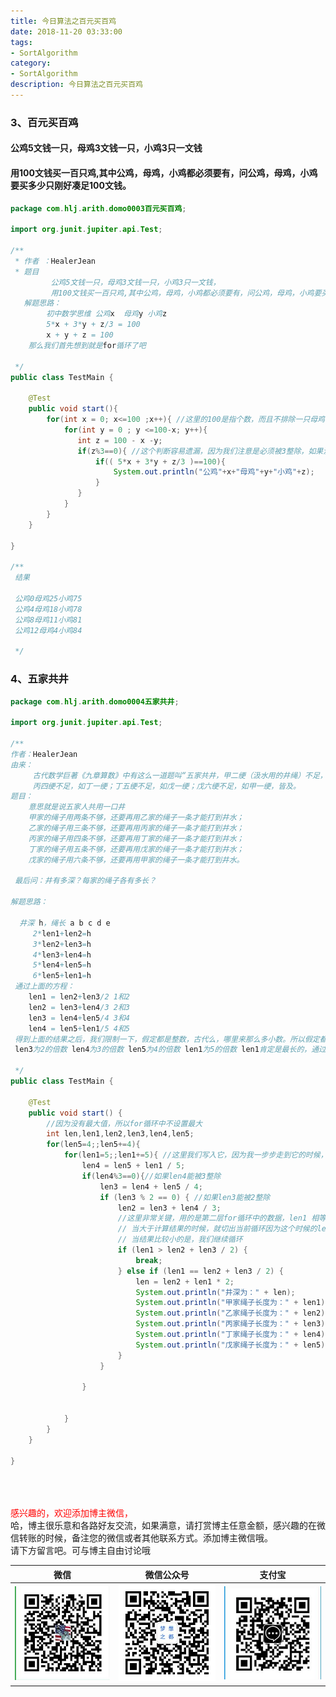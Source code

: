 ```yaml
---
title: 今日算法之百元买百鸡
date: 2018-11-20 03:33:00
tags: 
- SortAlgorithm
category: 
- SortAlgorithm
description: 今日算法之百元买百鸡
---
```

<!-- image url 
https://raw.githubusercontent.com/HealerJean/HealerJean.github.io/master/blogImages
　　首行缩进
<font color="red">  </font>

<font  color="red" size="4">   </font>


<font size="4">   </font>
-->


### 3、百元买百鸡

#### 公鸡5文钱一只，母鸡3文钱一只，小鸡3只一文钱
#### 用100文钱买一百只鸡,其中公鸡，母鸡，小鸡都必须要有，问公鸡，母鸡，小鸡要买多少只刚好凑足100文钱。
         
```java
package com.hlj.arith.domo0003百元买百鸡;

import org.junit.jupiter.api.Test;

/**
 * 作者 ：HealerJean
 * 题目
         公鸡5文钱一只，母鸡3文钱一只，小鸡3只一文钱，
         用100文钱买一百只鸡,其中公鸡，母鸡，小鸡都必须要有，问公鸡，母鸡，小鸡要买多少只刚好凑足100文钱。
   解题思路：
        初中数学思维 公鸡x  母鸡y 小鸡z
        5*x + 3*y + z/3 = 100
        x + y + z = 100
    那么我们首先想到就是for循环了吧

 */
public class TestMain {

    @Test
    public void start(){
        for(int x = 0; x<=100 ;x++){ //这里的100是指个数，而且不排除一只母鸡也没有
            for(int y = 0 ; y <=100-x; y++){
               int z = 100 - x -y;
               if(z%3==0){ //这个判断容易遗漏，因为我们注意是必须被3整除，如果没有这个if的时候，下面的组合可能买到死的小鸡哦，哈哈
                   if(( 5*x + 3*y + z/3 )==100){
                       System.out.println("公鸡"+x+"母鸡"+y+"小鸡"+z);
                   }
               }
            }
        }
    }

}

/**
 结果

 公鸡0母鸡25小鸡75
 公鸡4母鸡18小鸡78
 公鸡8母鸡11小鸡81
 公鸡12母鸡4小鸡84

 */
```

### 4、五家共井



```java
package com.hlj.arith.domo0004五家共井;

import org.junit.jupiter.api.Test;

/**
作者：HealerJean
由来：
     古代数学巨著《九章算数》中有这么一道题叫“五家共井，甲二绠（汲水用的井绳）不足，如（接上）乙一绠；乙三绠不足，如丙一绠；
     丙四绠不足，如丁一绠；丁五绠不足，如戊一绠；戊六绠不足，如甲一绠，皆及。
题目：
    意思就是说五家人共用一口井
    甲家的绳子用两条不够，还要再用乙家的绳子一条才能打到井水；
    乙家的绳子用三条不够，还要再用丙家的绳子一条才能打到井水；
    丙家的绳子用四条不够，还要再用丁家的绳子一条才能打到井水；
    丁家的绳子用五条不够，还要再用戊家的绳子一条才能打到井水；
    戊家的绳子用六条不够，还要再用甲家的绳子一条才能打到井水。

 最后问：井有多深？每家的绳子各有多长？

解题思路：

  井深 h，绳长 a b c d e
     2*len1+len2=h
     3*len2+len3=h
     4*len3+len4=h
     5*len4+len5=h
     6*len5+len1=h
 通过上面的方程：
    len1 = len2+len3/2 1和2
    len2 = len3+len4/3 2和3
    len3 = len4+len5/4 3和4
    len4 = len5+len1/5 4和5
 得到上面的结果之后，我们限制一下，假定都是整数，古代么，哪里来那么多小数。所以假定都是整数
 len3为2的倍数 len4为3的倍数 len5为4的倍数 len1为5的倍数 len1肯定是最长的，通过上述理解

 */
public class TestMain {

    @Test
    public void start() {
        //因为没有最大值，所以for循环中不设置最大
        int len,len1,len2,len3,len4,len5;
        for(len5=4;;len5+=4){
            for(len1=5;;len1+=5){ //这里我们写入它，因为我一步步走到它的时候，可以通过判断它的大小进行结束循环
                len4 = len5 + len1 / 5;
                if(len4%3==0){//如果len4能被3整除
                    len3 = len4 + len5 / 4;
                    if (len3 % 2 == 0) { //如果len3能被2整除
                        len2 = len3 + len4 / 3;
                        //这里非常关键，用的是第二层for循环中的数据，len1 相等的时候是正确的，
                        // 当大于计算结果的时候，就切出当前循环因为这个时候的len1太大了，再这么下去会让for'循环中的len1更大
                        // 当结果比较小的是，我们继续循环
                        if (len1 > len2 + len3 / 2) {
                            break;
                        } else if (len1 == len2 + len3 / 2) {
                            len = len2 + len1 * 2;
                            System.out.println("井深为：" + len);
                            System.out.println("甲家绳子长度为：" + len1);
                            System.out.println("乙家绳子长度为：" + len2);
                            System.out.println("丙家绳子长度为：" + len3);
                            System.out.println("丁家绳子长度为：" + len4);
                            System.out.println("戊家绳子长度为：" + len5);
                        }
                    }

                }


            }
        }
    }

}


```


<br/><br/><br/>
<font color="red"> 感兴趣的，欢迎添加博主微信， </font><br/>
哈，博主很乐意和各路好友交流，如果满意，请打赏博主任意金额，感兴趣的在微信转账的时候，备注您的微信或者其他联系方式。添加博主微信哦。
<br/>
请下方留言吧。可与博主自由讨论哦

|微信 | 微信公众号|支付宝|
|:-------:|:-------:|:------:|
| ![微信](https://raw.githubusercontent.com/HealerJean/HealerJean.github.io/master/assets/img/tctip/weixin.jpg)|![微信公众号](https://raw.githubusercontent.com/HealerJean/HealerJean.github.io/master/assets/img/my/qrcode_for_gh_a23c07a2da9e_258.jpg)|![支付宝](https://raw.githubusercontent.com/HealerJean/HealerJean.github.io/master/assets/img/tctip/alpay.jpg) |




<!-- Gitalk 评论 start  -->

<link rel="stylesheet" href="https://unpkg.com/gitalk/dist/gitalk.css">
<script src="https://unpkg.com/gitalk@latest/dist/gitalk.min.js"></script> 
<div id="gitalk-container"></div>    
 <script type="text/javascript">
    var gitalk = new Gitalk({
		clientID: `1d164cd85549874d0e3a`,
		clientSecret: `527c3d223d1e6608953e835b547061037d140355`,
		repo: `HealerJean.github.io`,
		owner: 'HealerJean',
		admin: ['HealerJean'],
		id: '8AJDR6SLn3BeWt4O',
    });
    gitalk.render('gitalk-container');
</script> 

<!-- Gitalk end -->


